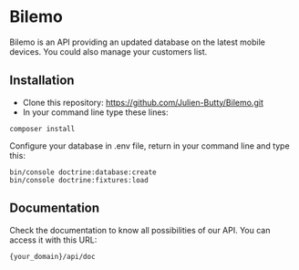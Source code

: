 Bilemo
======



Bilemo is an API providing an updated database on the latest mobile devices.
You could also manage your customers list.




Installation
------------

- Clone this repository: https://github.com/Julien-Butty/Bilemo.git
- In your command line type these lines:

`````
composer install
`````

Configure your database in .env file, return in your command line and type this:
`````
bin/console doctrine:database:create
bin/console doctrine:fixtures:load
`````

Documentation
-------------

Check the documentation to know all possibilities of our API. You can access it with this URL:
``````
{your_domain}/api/doc
``````

